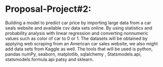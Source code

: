 # Proposal-Project#2:
Building a model to predict car price by importing large data from a car seals website and available csv data sets online. By using statistics and probability analysis with linear regression and converting nonnumeric values such as color of car to 0 or 1. The datasets will be obtained by applying web scraping from an American car sales website, we also might add data sets from Kaggle as well. The tools that will be used is python, pandas numPy, seaborn, matplotlib, sqlalchemy , Statsmodels.api, statsmodels.formula.api patsy and sklearn.
